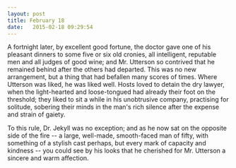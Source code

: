 ```yaml
---
layout: post
title: February 18
date:   2015-02-18 09:29:54
---
```


 A fortnight later, by excellent good fortune, the doctor gave one of his pleasant dinners to some five or six old cronies, all intelligent, reputable men and all judges of good wine; and Mr. Utterson so contrived that he remained behind after the others had departed. This was no new arrangement, but a thing that had befallen many scores of times. Where Utterson was liked, he was liked well. Hosts loved to detain the dry lawyer, when the light-hearted and loose-tongued had already their foot on the threshold; they liked to sit a while in his unobtrusive company, practising for solitude, sobering their minds in the man's rich silence after the expense and strain of gaiety.

 To this rule, Dr. Jekyll was no exception; and as he now sat on the opposite side of the fire -- a large, well-made, smooth-faced man of fifty, with something of a stylish cast perhaps, but every mark of capacity and kindness -- you could see by his looks that he cherished for Mr. Utterson a sincere and warm affection.
